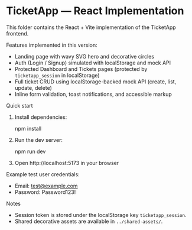 # TicketApp — React Implementation

This folder contains the React + Vite implementation of the TicketApp frontend.

Features implemented in this version:

- Landing page with wavy SVG hero and decorative circles
- Auth (Login / Signup) simulated with localStorage and mock API
- Protected Dashboard and Tickets pages (protected by `ticketapp_session` in localStorage)
- Full ticket CRUD using localStorage-backed mock API (create, list, update, delete)
- Inline form validation, toast notifications, and accessible markup

Quick start

1. Install dependencies:

	npm install

2. Run the dev server:

	npm run dev

3. Open http://localhost:5173 in your browser

Example test user credentials:

- Email: test@example.com
- Password: Password123!

Notes

- Session token is stored under the localStorage key `ticketapp_session`.
- Shared decorative assets are available in `../shared-assets/`.

